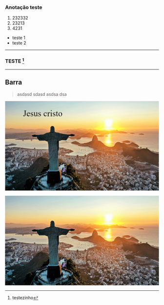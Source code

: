 ### Anotação teste

1. 232332
2. 23213
3. 4231
*  teste 1
* teste 2
--- 
### TESTE [^1]

----
###
## Barra
>asdasd
>sdasd
>asdsa
>dsa
>

[^1]: testezinho


![Nome que aparecerá a imagem|580x337](Assets/Attachments/Anotação-1738677140904.png)




![Anotação-1738677113392|448x260](Assets/Attachments/Anotação-1738677113392.png)






























































